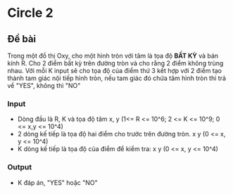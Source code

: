 # Circle 2

## Đề bài

Trong một đồ thị Oxy, cho một hình tròn với tâm là tọa độ **BẤT KỲ** và bán kính R. Cho 2 điểm bất kỳ trên đường tròn và cho rằng 2 điểm không trùng nhau. Với mỗi K input sẽ cho tọa độ của điểm thứ 3 kết hợp với 2 điểm tạo thành tam giác nội tiếp hình tròn, nếu tam giác đó chứa tâm hình tròn thì trả về "YES", không thì "NO"

### Input

- Dòng đầu là R, K và tọa độ tâm x, y (1<= R <= 10^6; 2 <= K <= 10^9; 0 <= x,y <= 10^4)
- 2 dòng kế tiếp là tọa độ hai điểm cho trước trên đường tròn. x y (0 <= x, y <= 10^4)
- K dòng kế tiếp là tọa độ của điểm để kiểm tra: x y (0 <= x, y <= 10^4)

### Output

- K đáp án, "YES" hoặc "NO"

